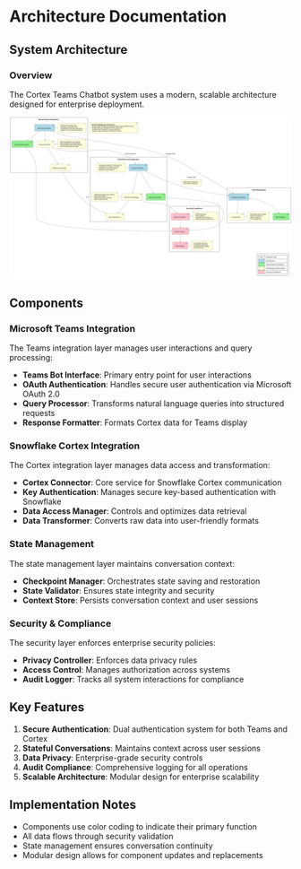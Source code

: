# Architecture Documentation

## System Architecture

### Overview
The Cortex Teams Chatbot system uses a modern, scalable architecture designed for enterprise deployment.

![Cortex Teams Architecture](../assets/diagrams/generated/cortex_teams_architecture.svg)

## Components

### Microsoft Teams Integration
The Teams integration layer manages user interactions and query processing:
- **Teams Bot Interface**: Primary entry point for user interactions
- **OAuth Authentication**: Handles secure user authentication via Microsoft OAuth 2.0
- **Query Processor**: Transforms natural language queries into structured requests
- **Response Formatter**: Formats Cortex data for Teams display

### Snowflake Cortex Integration
The Cortex integration layer manages data access and transformation:
- **Cortex Connector**: Core service for Snowflake Cortex communication
- **Key Authentication**: Manages secure key-based authentication with Snowflake
- **Data Access Manager**: Controls and optimizes data retrieval
- **Data Transformer**: Converts raw data into user-friendly formats

### State Management
The state management layer maintains conversation context:
- **Checkpoint Manager**: Orchestrates state saving and restoration
- **State Validator**: Ensures state integrity and security
- **Context Store**: Persists conversation context and user sessions

### Security & Compliance
The security layer enforces enterprise security policies:
- **Privacy Controller**: Enforces data privacy rules
- **Access Control**: Manages authorization across systems
- **Audit Logger**: Tracks all system interactions for compliance

## Key Features
1. **Secure Authentication**: Dual authentication system for both Teams and Cortex
2. **Stateful Conversations**: Maintains context across user sessions
3. **Data Privacy**: Enterprise-grade security controls
4. **Audit Compliance**: Comprehensive logging for all operations
5. **Scalable Architecture**: Modular design for enterprise scalability

## Implementation Notes
- Components use color coding to indicate their primary function
- All data flows through security validation
- State management ensures conversation continuity
- Modular design allows for component updates and replacements 
